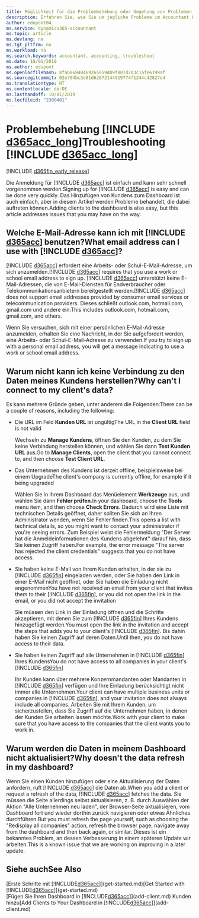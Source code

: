 ```yaml
---
title: Möglichkeit für die Problembehebung oder Umgehung von Problemen | Microsoft Docs
description: Erfahren Sie, wie Sie um jegliche Probleme im Accountant Hub for Dynamics 365 umgehen.
author: edupont04
ms.service: dynamics365-accountant
ms.topic: article
ms.devlang: na
ms.tgt_pltfrm: na
ms.workload: na
ms.search.keywords: accountant, accounting, troubleshoot
ms.date: 10/01/2019
ms.author: edupont
ms.openlocfilehash: 8faba6940469265959d09f807d2d3c1afe6199af
ms.sourcegitcommit: 02e704bc3e01d62072144919774f1244c42827e4
ms.translationtype: HT
ms.contentlocale: de-DE
ms.lasthandoff: 10/01/2019
ms.locfileid: "2300401"
---
```

# <a name="troubleshooting-include-d365acc_longincludesd365acc_long_mdmd"></a><span data-ttu-id="d7893-103">Problembehebung [!INCLUDE [d365acc_long](includes/d365acc_long_md.md)]</span><span class="sxs-lookup"><span data-stu-id="d7893-103">Troubleshooting [!INCLUDE [d365acc_long](includes/d365acc_long_md.md)]</span></span>
[!INCLUDE [d365fin_early_release](includes/d365fin_early_release.md.md)]

<span data-ttu-id="d7893-104">Die Anmeldung für [!INCLUDE [d365acc](includes/d365acc_md.md)] ist einfach und kann sehr schnell vorgenommen werden.</span><span class="sxs-lookup"><span data-stu-id="d7893-104">Signing up for [!INCLUDE [d365acc](includes/d365acc_md.md)] is easy and can be done very quickly.</span></span> <span data-ttu-id="d7893-105">Das Hinzufügen von Kundens zum Dashboard ist auch einfach, aber in diesem Artikel werden Probleme behandelt, die dabei auftreten können.</span><span class="sxs-lookup"><span data-stu-id="d7893-105">Adding clients to the dashboard is also easy, but this article addresses issues that you may have on the way.</span></span>

## <a name="what-email-address-can-i-use-with-include-d365accincludesd365acc_mdmd"></a><span data-ttu-id="d7893-106">Welche E-Mail-Adresse kann ich mit [!INCLUDE [d365acc](includes/d365acc_md.md)] benutzen?</span><span class="sxs-lookup"><span data-stu-id="d7893-106">What email address can I use with [!INCLUDE [d365acc](includes/d365acc_md.md)]?</span></span>
<span data-ttu-id="d7893-107">[!INCLUDE [d365acc](includes/d365acc_md.md)] erfordert eine Arbeits- oder Schul-E-Mail-Adresse, um sich anzumelden.</span><span class="sxs-lookup"><span data-stu-id="d7893-107">[!INCLUDE [d365acc](includes/d365acc_md.md)] requires that you use a work or school email address to sign up.</span></span> <span data-ttu-id="d7893-108">[!INCLUDE [d365acc](includes/d365acc_md.md)] unterstützt keine E-Mail-Adressen, die von E-Mail-Diensten für Endverbraucher oder Telekommunikationsanbietern bereitgestellt werden.</span><span class="sxs-lookup"><span data-stu-id="d7893-108">[!INCLUDE [d365acc](includes/d365acc_md.md)] does not support email addresses provided by consumer email services or telecommunication providers.</span></span> <span data-ttu-id="d7893-109">Dieses schließt outlook.com, hotmail.com, gmail.com und andere ein.</span><span class="sxs-lookup"><span data-stu-id="d7893-109">This includes outlook.com, hotmail.com, gmail.com, and others.</span></span>  

<span data-ttu-id="d7893-110">Wenn Sie versuchen, sich mit einer persönlichen E-Mail-Adresse anzumelden, erhalten Sie eine Nachricht, in der Sie aufgefordert werden, eine Arbeits- oder Schul-E-Mail-Adresse zu verwenden.</span><span class="sxs-lookup"><span data-stu-id="d7893-110">If you try to sign up with a personal email address, you will get a message indicating to use a work or school email address.</span></span>  

## <a name="why-cant-i-connect-to-my-clients-data"></a><span data-ttu-id="d7893-111">Warum nicht kann ich keine Verbindung zu den Daten meines Kundens herstellen?</span><span class="sxs-lookup"><span data-stu-id="d7893-111">Why can't I connect to my client's data?</span></span>
<span data-ttu-id="d7893-112">Es kann mehrere Gründe geben, unter anderem die Folgenden:</span><span class="sxs-lookup"><span data-stu-id="d7893-112">There can be a couple of reasons, including the following:</span></span>

- <span data-ttu-id="d7893-113">Die URL im Feld **Kunden URL** ist ungültig</span><span class="sxs-lookup"><span data-stu-id="d7893-113">The URL in the **Client URL** field is not valid</span></span>  

  <span data-ttu-id="d7893-114">Wechseln zu **Manage Kundens**, öffnen Sie den Kunden, zu dem Sie keine Verbindung herstellen können, und wählen Sie dann **Test Kunden URL** aus.</span><span class="sxs-lookup"><span data-stu-id="d7893-114">Go to **Manage Clients**, open the client that you cannot connect to, and then choose **Test Client URL**.</span></span>  
- <span data-ttu-id="d7893-115">Das Unternehmen des Kundens ist derzeit offline, beispielsweise bei einem Upgrade</span><span class="sxs-lookup"><span data-stu-id="d7893-115">The client's company is currently offline, for example if it being upgraded</span></span>

  <span data-ttu-id="d7893-116">Wählen Sie in Ihrem Dashboard das Menüelement **Werkzeuge** aus, und wählen Sie dann **Fehler prüfen**.</span><span class="sxs-lookup"><span data-stu-id="d7893-116">In your dashboard, choose the **Tools** menu item, and then choose **Check Errors**.</span></span> <span data-ttu-id="d7893-117">Dadurch wird eine Liste mit technischen Details geöffnet, daher sollten Sie sich an Ihren Administrator wenden, wenn Sie Fehler finden.</span><span class="sxs-lookup"><span data-stu-id="d7893-117">This opens a list with technical details, so you might want to contact your administrator if you're seeing errors.</span></span> <span data-ttu-id="d7893-118">Zum Beispiel weist die Fehlermeldung "Der Server hat die Anmeldeinformationen des Kundens abgelehnt" darauf hin, dass Sie keinen Zugriff haben.</span><span class="sxs-lookup"><span data-stu-id="d7893-118">For example, the error message "The server has rejected the client credentials" suggests that you do not have access.</span></span>  
- <span data-ttu-id="d7893-119">Sie haben keine E-Mail von Ihrem Kunden erhalten, in der sie zu [!INCLUDE [d365fin](includes/d365fin_md.md)] eingeladen werden, oder Sie haben den Link in einer E-Mail nicht geöffnet, oder Sie haben die Einladung nicht angenommen</span><span class="sxs-lookup"><span data-stu-id="d7893-119">You have not received an email from your client that invites them to their [!INCLUDE [d365fin](includes/d365fin_md.md)], or you did not open the link in the email, or you did not accept the invitation</span></span>

  <span data-ttu-id="d7893-120">Sie müssen den Link in der Einladung öffnen und die Schritte akzeptieren, mit denen Sie zum [!INCLUDE [d365fin](includes/d365fin_md.md)] Ihres Kundens hinzugefügt werden.</span><span class="sxs-lookup"><span data-stu-id="d7893-120">You must open the link in the invitation and accept the steps that adds you to your client's [!INCLUDE [d365fin](includes/d365fin_md.md)].</span></span> <span data-ttu-id="d7893-121">Bis dahin haben Sie keinen Zugriff auf deren Daten.</span><span class="sxs-lookup"><span data-stu-id="d7893-121">Until then, you do not have access to their data.</span></span>  
- <span data-ttu-id="d7893-122">Sie haben keinen Zugriff auf alle Unternehmen in [!INCLUDE [d365fin](includes/d365fin_md.md)] Ihres Kundens</span><span class="sxs-lookup"><span data-stu-id="d7893-122">You do not have access to all companies in your client's [!INCLUDE [d365fin](includes/d365fin_md.md)]</span></span>

  <span data-ttu-id="d7893-123">Ihr Kunden kann über mehrere Konzernmandanten oder Mandanten in [!INCLUDE [d365fin](includes/d365fin_md.md)] verfügen und Ihre Einladung berücksichtigt nicht immer alle Unternehmen.</span><span class="sxs-lookup"><span data-stu-id="d7893-123">Your client can have multiple business units or companies in [!INCLUDE [d365fin](includes/d365fin_md.md)], and your invitation does not always include all companies.</span></span> <span data-ttu-id="d7893-124">Arbeiten Sie mit Ihrem Kunden, um sicherzustellen, dass Sie Zugriff auf die Unternehmen haben, in denen der Kunden Sie arbeiten lassen möchte.</span><span class="sxs-lookup"><span data-stu-id="d7893-124">Work with your client to make sure that you have access to the companies that the client wants you to work in.</span></span>  

## <a name="why-doesnt-the-data-refresh-in-my-dashboard"></a><span data-ttu-id="d7893-125">Warum werden die Daten in meinem Dashboard nicht aktualisiert?</span><span class="sxs-lookup"><span data-stu-id="d7893-125">Why doesn't the data refresh in my dashboard?</span></span>
<span data-ttu-id="d7893-126">Wenn Sie einen Kunden hinzufügen oder eine Aktualisierung der Daten anfordern, ruft [!INCLUDE [d365acc](includes/d365acc_md.md)] die Daten ab.</span><span class="sxs-lookup"><span data-stu-id="d7893-126">When you add a client or request a refresh of the data, [!INCLUDE [d365acc](includes/d365acc_md.md)] fetches the data.</span></span> <span data-ttu-id="d7893-127">Sie müssen die Seite allerdings selbst aktualisieren, z. B. durch Auswählen der Aktion "Alle Unternehmen neu laden", der Browser-Seite aktualisieren, vom Dashboard fort und wieder dorthin zurück navigieren oder etwas Ähnliches durchführen.</span><span class="sxs-lookup"><span data-stu-id="d7893-127">But you must refresh the page yourself, such as choosing the "Redisplay all companies" action, refresh the browser page, navigate away from the dashboard and then back again, or similar.</span></span> <span data-ttu-id="d7893-128">Dieses ist ein bekanntes Problem, an dessen Verbesserung in einem späteren Update wir arbeiten.</span><span class="sxs-lookup"><span data-stu-id="d7893-128">This is a known issue that we are working on improving in a later update.</span></span>  

## <a name="see-also"></a><span data-ttu-id="d7893-129">Siehe auch</span><span class="sxs-lookup"><span data-stu-id="d7893-129">See Also</span></span>
<span data-ttu-id="d7893-130">[Erste Schritte mit [!INCLUDE[d365acc](includes/d365acc_md.md)]](get-started.md)</span><span class="sxs-lookup"><span data-stu-id="d7893-130">[Get Started with [!INCLUDE[d365acc](includes/d365acc_md.md)]](get-started.md)</span></span>  
<span data-ttu-id="d7893-131">[Fügen Sie Ihren Dashboard in [!INCLUDE[d365acc](includes/d365acc_md.md)]](add-client.md) Kunden hinzu</span><span class="sxs-lookup"><span data-stu-id="d7893-131">[Add Clients to Your Dashboard in [!INCLUDE[d365acc](includes/d365acc_md.md)]](add-client.md)</span></span>  
